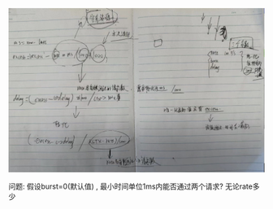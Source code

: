 ![image-20231023112843730](img/limit_req/image-20231023112843730.png)





问题: 假设burst=0(默认值) , 最小时间单位1ms内能否通过两个请求?  无论rate多少


